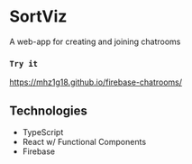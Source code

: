 # SortViz

A web-app for creating and joining chatrooms

### `Try it`
https://mhz1g18.github.io/firebase-chatrooms/

## Technologies
* TypeScript
* React w/ Functional Components
* Firebase

